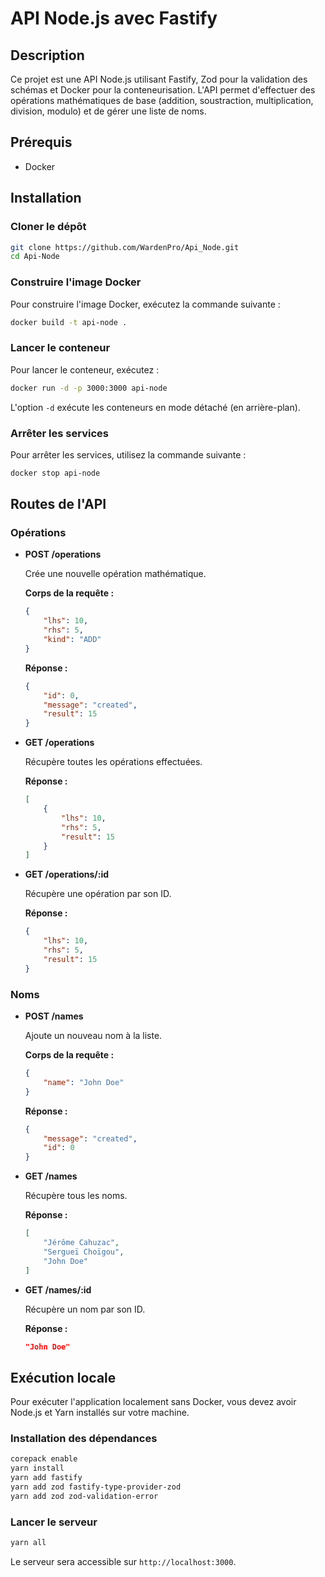 
# API Node.js avec Fastify

## Description

Ce projet est une API Node.js utilisant Fastify, Zod pour la validation des schémas et Docker pour la conteneurisation. L'API permet d'effectuer des opérations mathématiques de base (addition, soustraction, multiplication, division, modulo) et de gérer une liste de noms.

## Prérequis

- Docker

## Installation

### Cloner le dépôt

```sh
git clone https://github.com/WardenPro/Api_Node.git
cd Api-Node
```

### Construire l'image Docker

Pour construire l'image Docker, exécutez la commande suivante :

```sh
docker build -t api-node .
```

### Lancer le conteneur

Pour lancer le conteneur, exécutez :

```sh
docker run -d -p 3000:3000 api-node
```

L'option `-d` exécute les conteneurs en mode détaché (en arrière-plan).

### Arrêter les services

Pour arrêter les services, utilisez la commande suivante :

```sh
docker stop api-node
```

## Routes de l'API

### Opérations

- **POST /operations**

  Crée une nouvelle opération mathématique.

  **Corps de la requête :**
  ```json
  {
      "lhs": 10,
      "rhs": 5,
      "kind": "ADD"
  }
  ```

  **Réponse :**
  ```json
  {
      "id": 0,
      "message": "created",
      "result": 15
  }
  ```

- **GET /operations**

  Récupère toutes les opérations effectuées.

  **Réponse :**
  ```json
  [
      {
          "lhs": 10,
          "rhs": 5,
          "result": 15
      }
  ]
  ```

- **GET /operations/:id**

  Récupère une opération par son ID.

  **Réponse :**
  ```json
  {
      "lhs": 10,
      "rhs": 5,
      "result": 15
  }
  ```

### Noms

- **POST /names**

  Ajoute un nouveau nom à la liste.

  **Corps de la requête :**
  ```json
  {
      "name": "John Doe"
  }
  ```

  **Réponse :**
  ```json
  {
      "message": "created",
      "id": 0
  }
  ```

- **GET /names**

  Récupère tous les noms.

  **Réponse :**
  ```json
  [
      "Jérôme Cahuzac",
      "Sergueï Choïgou",
      "John Doe"
  ]
  ```

- **GET /names/:id**

  Récupère un nom par son ID.

  **Réponse :**
  ```json
  "John Doe"
  ```

## Exécution locale

Pour exécuter l'application localement sans Docker, vous devez avoir Node.js et Yarn installés sur votre machine.

### Installation des dépendances

```sh
corepack enable
yarn install
yarn add fastify
yarn add zod fastify-type-provider-zod
yarn add zod zod-validation-error
```

### Lancer le serveur

```sh
yarn all
```

Le serveur sera accessible sur `http://localhost:3000`.

